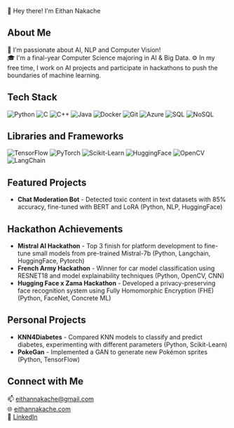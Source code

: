 👋 Hey there! I'm Eithan Nakache

## About Me
🌱 I'm passionate about AI, NLP and Computer Vision!  
🎓 I'm a final-year Computer Science majoring in AI & Big Data.
⚙️ In my free time, I work on AI projects and participate in hackathons to push the boundaries of machine learning.

## Tech Stack
![Python](https://img.shields.io/badge/-Python-000?&logo=Python) 
![C](https://img.shields.io/badge/-C-000?&logo=C) 
![C++](https://img.shields.io/badge/-C++-000?&logo=C%2B%2B) 
![Java](https://img.shields.io/badge/-Java-000?&logo=Java) 
![Docker](https://img.shields.io/badge/-Docker-000?&logo=Docker) 
![Git](https://img.shields.io/badge/-Git-000?&logo=Git) 
![Azure](https://img.shields.io/badge/-Azure-000?&logo=Microsoft-Azure) 
![SQL](https://img.shields.io/badge/-SQL-000?&logo=MySQL) 
![NoSQL](https://img.shields.io/badge/-NoSQL-000?&logo=NoSQL)

## Libraries and Frameworks
![TensorFlow](https://img.shields.io/badge/-TensorFlow-000?&logo=TensorFlow) 
![PyTorch](https://img.shields.io/badge/-PyTorch-000?&logo=PyTorch) 
![Scikit-Learn](https://img.shields.io/badge/-Scikit--Learn-000?&logo=Scikit-Learn) 
![HuggingFace](https://img.shields.io/badge/-HuggingFace-000?&logo=Hugging-Face) 
![OpenCV](https://img.shields.io/badge/-OpenCV-000?&logo=OpenCV) 
![LangChain](https://img.shields.io/badge/-LangChain-000?&logo=LangChain)

## Featured Projects
- **Chat Moderation Bot** - Detected toxic content in text datasets with 85% accuracy, fine-tuned with BERT and LoRA (Python, NLP, HuggingFace)  

## Hackathon Achievements
- **Mistral AI Hackathon** - Top 3 finish for platform development to fine-tune small models from pre-trained Mistral-7b (Python, Langchain, HuggingFace, Pytorch)  
- **French Army Hackathon** - Winner for car model classification using RESNET18 and model explainability techniques (Python, OpenCV, CNN)  
- **Hugging Face x Zama Hackathon** - Developed a privacy-preserving face recognition system using Fully Homomorphic Encryption (FHE) (Python, FaceNet, Concrete ML)

## Personal Projects
- **KNN4Diabetes** - Compared KNN models to classify and predict diabetes, experimenting with different parameters (Python, Scikit-Learn)  
- **PokeGan** - Implemented a GAN to generate new Pokémon sprites (Python, TensorFlow)

## Connect with Me
📫 [eithannakache@gmail.com](mailto:eithannakache@gmail.com)  
🌐 [eithannakache.com](https://www.eithannakache.com)  
🔗 [LinkedIn](https://www.linkedin.com/in/eithannakache)  
